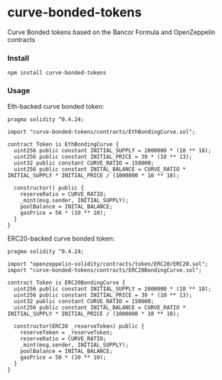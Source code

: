 # curve-bonded-tokens

Curve Bonded tokens based on the Bancor Formula and OpenZeppelin contracts

### Install

`npm install curve-bonded-tokens`

### Usage

Eth-backed curve bonded token:

```
pragma solidity ^0.4.24;

import "curve-bonded-tokens/contracts/EthBondingCurve.sol";

contract Token is EthBondingCurve {
  uint256 public constant INITIAL_SUPPLY = 2000000 * (10 ** 18);
  uint256 public constant INITIAL_PRICE = 39 * (10 ** 13);
  uint32 public constant CURVE_RATIO = 150000;
  uint256 public constant INITAL_BALANCE = CURVE_RATIO * INITIAL_SUPPLY * INITIAL_PRICE / (1000000 * 10 ** 18);

  constructor() public {
    reserveRatio = CURVE_RATIO;
    _mint(msg.sender, INITIAL_SUPPLY);
    poolBalance = INITAL_BALANCE;
    gasPrice = 50 * (10 ** 10);
  }
}
```

ERC20-backed curve bonded token:

```
pragma solidity ^0.4.24;

import "openzeppelin-solidity/contracts/token/ERC20/ERC20.sol";
import "curve-bonded-tokens/contracts/ERC20BondingCurve.sol";

contract Token is ERC20BondingCurve {
  uint256 public constant INITIAL_SUPPLY = 2000000 * (10 ** 18);
  uint256 public constant INITIAL_PRICE = 39 * (10 ** 13);
  uint32 public constant CURVE_RATIO = 150000;
  uint256 public constant INITAL_BALANCE = CURVE_RATIO * INITIAL_SUPPLY * INITIAL_PRICE / (1000000 * 10 ** 18);

  constructor(ERC20 _reserveToken) public {
    reserveToken = _reserveToken;
    reserveRatio = CURVE_RATIO;
    _mint(msg.sender, INITIAL_SUPPLY);
    poolBalance = INITAL_BALANCE;
    gasPrice = 50 * (10 ** 10);
  }
}
```
